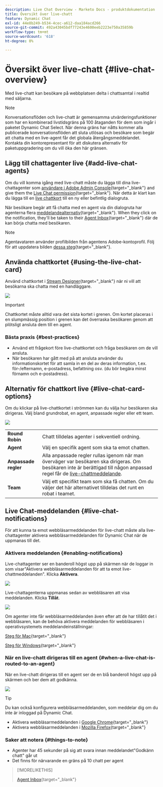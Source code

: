 ```yaml
---
description: Live Chat Overview - Marketo Docs - produktdokumentation
title: Översikt över live-chatt
feature: Dynamic Chat
exl-id: 44e8b249-b534-4cec-a612-daa184acd266
source-git-commit: 492a43045bdf77243e4600eeb2223e750a35859b
workflow-type: tm+mt
source-wordcount: '618'
ht-degree: 0%

---
```


# Översikt över live-chatt {#live-chat-overview}

Med live-chatt kan besökare på webbplatsen delta i chattsamtal i realtid med säljarna.

>[!NOTE]
>
>Konversationsflöden och live-chatt är gemensamma utvärderingsfunktioner som har en kombinerad livstidsgräns på 100 åtaganden för dem som ingår i paketet Dynamic Chat Select. När denna gräns har nåtts kommer alla publicerade konversationsflöden att sluta utlösas och besökare som begär att chatta med en live-agent får det globala återgångsmeddelandet. Kontakta din kontorepresentant för att diskutera alternativ för paketuppgradering om du vill öka den här gränsen.

## Lägg till chattagenter live {#add-live-chat-agents}

Om du vill komma igång med live-chatt måste du lägga till dina live-chattagenter som [användare i Adobe Admin Console](/help/marketo/product-docs/demand-generation/dynamic-chat/setup-and-configuration/add-or-remove-chat-users.md#add-a-chat-user){target="_blank"} and give them the [Live Chat permission](/help/marketo/product-docs/demand-generation/dynamic-chat/setup-and-configuration/permissions.md){target="_blank"}. När detta är klart kan du lägga till en [live chattkort](#using-the-live-chat-card) till en ny eller befintlig dialogruta.

När besökare begär att få chatta med en agent via din dialogruta har agenterna flera [meddelandealternativ](/help/marketo/product-docs/demand-generation/dynamic-chat/live-chat/agent-inbox.md#live-chat-notifications){target="_blank"}. When they click on the notification, they'll be taken to their [Agent Inbox](/help/marketo/product-docs/demand-generation/dynamic-chat/live-chat/agent-inbox.md){target="_blank"} där de kan börja chatta med besökaren.

>[!NOTE]
>
>Agentavataren använder profilbilden från agentens Adobe-kontoprofil. Följ för att uppdatera bilden [dessa steg](https://helpx.adobe.com/manage-account/using/edit-adobe-account-personal-profile.html){target="_blank"}.

## Använda chattkortet {#using-the-live-chat-card}

Använd chattkortet i [Stream Designer](/help/marketo/product-docs/demand-generation/dynamic-chat/automated-chat/stream-designer.md){target="_blank"} när ni vill att besökarna ska chatta med en handläggare.

![](assets/live-chat-overview-1.png)

>[!IMPORTANT]
>
>Chattkortet måste alltid vara det sista kortet i grenen. Om kortet placeras i en slumpmässig position i grenen kan det överraska besökaren genom att plötsligt ansluta dem till en agent.

### Bästa praxis {#best-practices}

* Använd ett frågekort före live-chattkortet och fråga besökaren om de vill ansluta.
* När besökaren har gått med på att ansluta använder du informationskortet för att samla in en del av deras information, t.ex. för-/efternamn, e-postadress, befattning osv. (du bör begära minst förnamn och e-postadress).

## Alternativ för chattkort live {#live-chat-card-options}

Om du klickar på live-chattkortet i strömmen kan du välja hur besökaren ska dirigeras. Välj bland grundrobat, en agent, anpassade regler eller ett team.

![](assets/live-chat-overview-2.png)

<table> 
 <tbody> 
  <tr> 
   <td><b>Round Robin</b></td>
   <td>Chatt tilldelas agenter i sekventiell ordning.</td>
  </tr> 
  <tr> 
   <td><b>Agent</b></td>
   <td>Välj en specifik agent som ska ta emot chatten.</td>
  </tr>
    <tr> 
   <td><b>Anpassade regler</b></td>
   <td>Alla anpassade regler rullas igenom när man överväger var besökaren ska dirigeras. Om besökaren inte är berättigad till någon anpassad regel får de <a href="/help/marketo/product-docs/demand-generation/dynamic-chat/setup-and-configuration/agent-management.md#live-chat-fallback" target="_blank">live-chattmeddelande</a>.</td>
  </tr> 
  <tr> 
   <td><b>Team</b></td>
   <td>Välj ett specifikt team som ska få chatten. Om du väljer det här alternativet tilldelas det runt en robat i teamet.</td>
  </tr>
 </tbody> 
</table>

## Live Chat-meddelanden {#live-chat-notifications}

För att kunna ta emot webbläsarmeddelanden för live-chatt måste alla live-chattagenter aktivera webbläsarmeddelanden för Dynamic Chat när de uppmanas till det.

### Aktivera meddelanden {#enabling-notifications}

Live-chattagenter ser en banderoll högst upp på skärmen när de loggar in som visar&quot;Aktivera webbläsarmeddelanden för att ta emot live-chattmeddelanden&quot;. Klicka **Aktivera**.

![](assets/live-chat-overview-4.png)

Live-chattagenterna uppmanas sedan av webbläsaren att visa meddelanden. Klicka **Tillåt**.

![](assets/live-chat-overview-5.png)

Om agenter inte får webbläsarmeddelanden även efter att de har tillåtit det i webbläsaren, kan de behöva aktivera meddelanden för webbläsaren i operativsystemets meddelandeinställningar:

[Steg för Mac](https://support.apple.com/guide/mac-help/change-notifications-settings-mh40583/mac){target="_blank"}

[Steg för Windows](https://support.microsoft.com/en-us/windows/change-notification-settings-in-windows-8942c744-6198-fe56-4639-34320cf9444e){target="_blank"}

### När en live-chatt dirigeras till en agent {#when-a-live-chat-is-routed-to-an-agent}

När en live-chatt dirigeras till en agent ser de en blå banderoll högst upp på skärmen och ber dem att godkänna.

![](assets/live-chat-overview-3.png)

>[!TIP]
>
>Du kan också konfigurera webbläsarmeddelanden, som meddelar dig om du inte är inloggad på Dynamic Chat.
>
>* Aktivera webbläsarmeddelanden i [Google Chrome](https://support.google.com/chrome/answer/3220216?hl=en&amp;co=GENIE.Platform%3DDesktop){target="_blank"}
>* Aktivera webbläsarmeddelanden i [Mozilla Firefox](https://support.mozilla.org/en-US/kb/push-notifications-firefox){target="_blank"}

### Saker att notera {#things-to-note}

* Agenter har 45 sekunder på sig att svara innan meddelandet&quot;Godkänn chatt&quot; går ut
* Det finns för närvarande en gräns på 10 chatt per agent

>[!MORELIKETHIS]
>
>[Agent Inbox](/help/marketo/product-docs/demand-generation/dynamic-chat/live-chat/agent-inbox.md){target="_blank"}
